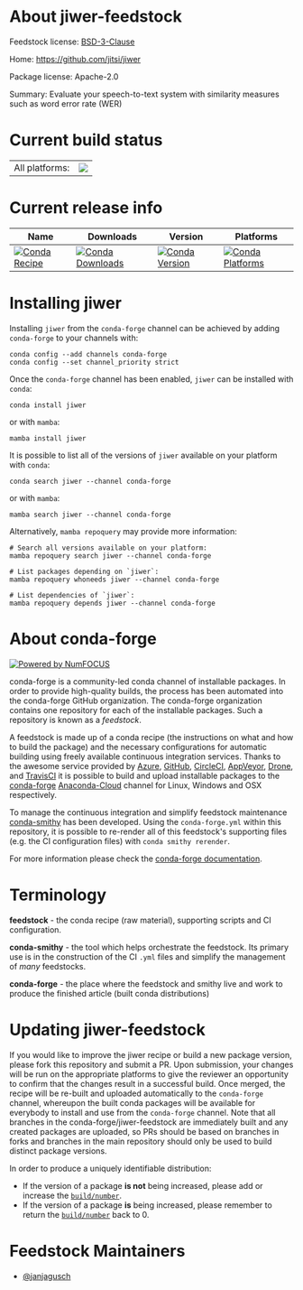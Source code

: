 About jiwer-feedstock
=====================

Feedstock license: [BSD-3-Clause](https://github.com/conda-forge/jiwer-feedstock/blob/main/LICENSE.txt)

Home: https://github.com/jitsi/jiwer

Package license: Apache-2.0

Summary: Evaluate your speech-to-text system with similarity measures such as word error rate (WER)

Current build status
====================


<table><tr><td>All platforms:</td>
    <td>
      <a href="https://dev.azure.com/conda-forge/feedstock-builds/_build/latest?definitionId=17989&branchName=main">
        <img src="https://dev.azure.com/conda-forge/feedstock-builds/_apis/build/status/jiwer-feedstock?branchName=main">
      </a>
    </td>
  </tr>
</table>

Current release info
====================

| Name | Downloads | Version | Platforms |
| --- | --- | --- | --- |
| [![Conda Recipe](https://img.shields.io/badge/recipe-jiwer-green.svg)](https://anaconda.org/conda-forge/jiwer) | [![Conda Downloads](https://img.shields.io/conda/dn/conda-forge/jiwer.svg)](https://anaconda.org/conda-forge/jiwer) | [![Conda Version](https://img.shields.io/conda/vn/conda-forge/jiwer.svg)](https://anaconda.org/conda-forge/jiwer) | [![Conda Platforms](https://img.shields.io/conda/pn/conda-forge/jiwer.svg)](https://anaconda.org/conda-forge/jiwer) |

Installing jiwer
================

Installing `jiwer` from the `conda-forge` channel can be achieved by adding `conda-forge` to your channels with:

```
conda config --add channels conda-forge
conda config --set channel_priority strict
```

Once the `conda-forge` channel has been enabled, `jiwer` can be installed with `conda`:

```
conda install jiwer
```

or with `mamba`:

```
mamba install jiwer
```

It is possible to list all of the versions of `jiwer` available on your platform with `conda`:

```
conda search jiwer --channel conda-forge
```

or with `mamba`:

```
mamba search jiwer --channel conda-forge
```

Alternatively, `mamba repoquery` may provide more information:

```
# Search all versions available on your platform:
mamba repoquery search jiwer --channel conda-forge

# List packages depending on `jiwer`:
mamba repoquery whoneeds jiwer --channel conda-forge

# List dependencies of `jiwer`:
mamba repoquery depends jiwer --channel conda-forge
```


About conda-forge
=================

[![Powered by
NumFOCUS](https://img.shields.io/badge/powered%20by-NumFOCUS-orange.svg?style=flat&colorA=E1523D&colorB=007D8A)](https://numfocus.org)

conda-forge is a community-led conda channel of installable packages.
In order to provide high-quality builds, the process has been automated into the
conda-forge GitHub organization. The conda-forge organization contains one repository
for each of the installable packages. Such a repository is known as a *feedstock*.

A feedstock is made up of a conda recipe (the instructions on what and how to build
the package) and the necessary configurations for automatic building using freely
available continuous integration services. Thanks to the awesome service provided by
[Azure](https://azure.microsoft.com/en-us/services/devops/), [GitHub](https://github.com/),
[CircleCI](https://circleci.com/), [AppVeyor](https://www.appveyor.com/),
[Drone](https://cloud.drone.io/welcome), and [TravisCI](https://travis-ci.com/)
it is possible to build and upload installable packages to the
[conda-forge](https://anaconda.org/conda-forge) [Anaconda-Cloud](https://anaconda.org/)
channel for Linux, Windows and OSX respectively.

To manage the continuous integration and simplify feedstock maintenance
[conda-smithy](https://github.com/conda-forge/conda-smithy) has been developed.
Using the ``conda-forge.yml`` within this repository, it is possible to re-render all of
this feedstock's supporting files (e.g. the CI configuration files) with ``conda smithy rerender``.

For more information please check the [conda-forge documentation](https://conda-forge.org/docs/).

Terminology
===========

**feedstock** - the conda recipe (raw material), supporting scripts and CI configuration.

**conda-smithy** - the tool which helps orchestrate the feedstock.
                   Its primary use is in the construction of the CI ``.yml`` files
                   and simplify the management of *many* feedstocks.

**conda-forge** - the place where the feedstock and smithy live and work to
                  produce the finished article (built conda distributions)


Updating jiwer-feedstock
========================

If you would like to improve the jiwer recipe or build a new
package version, please fork this repository and submit a PR. Upon submission,
your changes will be run on the appropriate platforms to give the reviewer an
opportunity to confirm that the changes result in a successful build. Once
merged, the recipe will be re-built and uploaded automatically to the
`conda-forge` channel, whereupon the built conda packages will be available for
everybody to install and use from the `conda-forge` channel.
Note that all branches in the conda-forge/jiwer-feedstock are
immediately built and any created packages are uploaded, so PRs should be based
on branches in forks and branches in the main repository should only be used to
build distinct package versions.

In order to produce a uniquely identifiable distribution:
 * If the version of a package **is not** being increased, please add or increase
   the [``build/number``](https://docs.conda.io/projects/conda-build/en/latest/resources/define-metadata.html#build-number-and-string).
 * If the version of a package **is** being increased, please remember to return
   the [``build/number``](https://docs.conda.io/projects/conda-build/en/latest/resources/define-metadata.html#build-number-and-string)
   back to 0.

Feedstock Maintainers
=====================

* [@janjagusch](https://github.com/janjagusch/)

